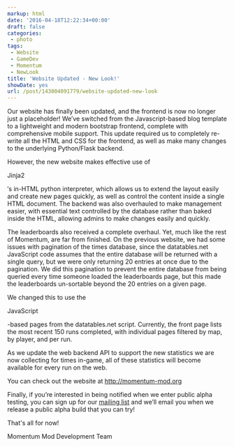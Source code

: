 ```yaml
---
markup: html
date: '2016-04-18T12:22:34+00:00'
draft: false
categories:
 - photo
tags: 
 - Website
 - GameDev
 - Momentum
 - NewLook
title: 'Website Updated - New Look!'
showDate: yes
url: /post/143004091779/website-updated-new-look
---
```


<p>Our website has finally been updated, and the frontend is now no longer just a placeholder! We’ve switched from the Javascript-based blog template to a lightweight and modern bootstrap frontend, complete with comprehensive mobile support. This update required us to completely re-write all the HTML and CSS for the frontend, as well as make many changes to the underlying Python/Flask backend.&nbsp;</p><p>However, the new website makes effective use of 

Jinja2

′s in-HTML python interpreter, which allows us to extend the layout easily and create new pages quickly, as well as control the content inside a single HTML document. The backend was also overhauled to make management easier, with essential text controlled by the database rather than baked inside the HTML, allowing admins to make changes easily and quickly.&nbsp;</p><p>The leaderboards also received a complete overhaul. Yet, much like the rest of Momentum, are far from finished. On the previous website, we had some issues with pagination of the times database, since the datatables.net JavaScript code assumes that the entire database will be returned with a single query, but we were only returning 20 entries at once due to the pagination. We did this pagination to prevent the entire database from being queried every time someone loaded the leaderboards page, but this made the leaderboards un-sortable beyond the 20 entries on a given page.&nbsp;</p><p>We changed this to use the 

JavaScript 

-based pages from the datatables.net script. Currently, the front page lists the most recent 150 runs completed, with individual pages filtered by map, by player, and per run. 

 As we update the web backend API to support the new statistics we are now collecting for times in-game, all of these statistics will become available for every run on the web.</p><p>You can check out the website at <a href="http://momentum-mod.org">http://momentum-mod.org</a></p><p>Finally, if you’re interested in being notified when we enter public alpha testing, you can sign up for our <a href="http://momentum-mod.org/mailinglist">mailing list</a>&nbsp;and we’ll email you when we release a public alpha build that you can try!</p><p>That's all for now!</p><p>Momentum Mod Development Team<br></p>